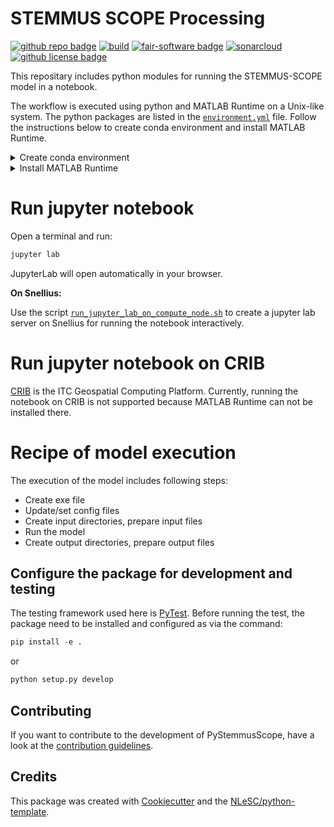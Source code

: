 # STEMMUS SCOPE Processing

<!-- (Customize these badges with your own links, and check https://shields.io/ or https://badgen.net/ to see which other badges are available.) -->


[![github repo badge](https://img.shields.io/badge/github-repo-000.svg?logo=github&labelColor=gray&color=blue)](https://github.com/EcoExtreML/stemmus_scope_processing)
[![build](https://github.com/EcoExtreML/stemmus_scope_processing/actions/workflows/build.yml/badge.svg)](https://github.com/EcoExtreML/stemmus_scope_processing/actions/workflows/build.yml)
[![fair-software badge](https://img.shields.io/badge/fair--software.eu-%E2%97%8F%20%20%E2%97%8F%20%20%E2%97%8F%20%20%E2%97%8F%20%20%E2%97%8B-yellow)](https://fair-software.eu)
[![sonarcloud](https://github.com/EcoExtreML/stemmus_scope_processing/actions/workflows/sonarcloud.yml/badge.svg)](https://github.com/EcoExtreML/stemmus_scope_processing/actions/workflows/sonarcloud.yml)
[![github license badge](https://img.shields.io/github/license/EcoExtreML/stemmus_scope_processing)](https://github.com/EcoExtreML/stemmus_scope_processing)

<!-- [![RSD](https://img.shields.io/badge/rsd-pystemmusscope-00a3e3.svg)](https://www.research-software.nl/software/pystemmusscope) 
[![workflow pypi badge](https://img.shields.io/pypi/v/pystemmusscope.svg?colorB=blue)](https://pypi.python.org/project/pystemmusscope/) 
[![DOI](https://zenodo.org/badge/DOI/<replace-with-created-DOI>.svg)](https://doi.org/<replace-with-created-DOI>)
[![workflow cii badge](https://bestpractices.coreinfrastructure.org/projects/<replace-with-created-project-identifier>/badge)](https://bestpractices.coreinfrastructure.org/projects/<replace-with-created-project-identifier>)
[![workflow scc badge](https://sonarcloud.io/api/project_badges/measure?project=EcoExtreML_stemmus_scope_processing&metric=coverage)](https://sonarcloud.io/dashboard?id=EcoExtreML_stemmus_scope_processing)
[![Documentation Status](https://readthedocs.org/projects/stemmus_scope_processing/badge/?version=latest)](https://stemmus_scope_processing.readthedocs.io/en/latest/?badge=latest)
[![cffconvert](https://github.com/EcoExtreML/stemmus_scope_processing/actions/workflows/cffconvert.yml/badge.svg)](https://github.com/EcoExtreML/stemmus_scope_processing/actions/workflows/cffconvert.yml) 
[![markdown-link-check](https://github.com/EcoExtreML/stemmus_scope_processing/actions/workflows/markdown-link-check.yml/badge.svg)](https://github.com/EcoExtreML/stemmus_scope_processing/actions/workflows/markdown-link-check.yml) -->


This repositary includes python modules for running the STEMMUS-SCOPE model in a notebook. 

The workflow is executed using python and MATLAB Runtime on a Unix-like system.
The python packages are listed in the
[`environment.yml`](https://github.com/EcoExtreML/processing/blob/main/environment.yml)
file. Follow the instructions below to create conda environment and install
MATLAB Runtime.

<details>
  <summary>Create conda environment </summary>

Run the commands below in a terminal:

```sh
# Download and install Conda
wget https://github.com/conda-forge/miniforge/releases/latest/download/Mambaforge-pypy3-Linux-x86_64.sh
bash Mambaforge-pypy3-Linux-x86_64.sh 
-b -p ~/mamba

# Update base environment
. ~/mamba/bin/activate
mamba update --name base mamba

# Clone this repository
git clone https://github.com/EcoExtreML/processing.git

# Create a conda environment called 'stemmus' with all required dependencies
cd processing
mamba env create

# The environment can be activated with
. ~/mamba/bin/activate stemmus

```
</details>

<details>
  <summary>Install MATLAB Runtime </summary>

To run the STEMMUS_SCOPE, you need MATLAB Runtime version `2021a`.

In a terminal:

```sh
# Download MATLAB Runtime for Linux
wget https://ssd.mathworks.com/supportfiles/downloads/R2021a/Release/6/deployment_files/installer/complete/glnxa64/MATLAB_Runtime_R2021a_Update_6_glnxa64.zip

# Unzip the file 
unzip MATLAB_Runtime_R2021a_Update_6_glnxa64.zip

# Install it
cd MATLAB_Runtime_R2021a_Update_6_glnxa64
sudo -H ./install -mode silent -agreeToLicense yes
```

For more information on how to download and install it, see the links below:
- [download](https://nl.mathworks.com/products/compiler/matlab-runtime.html)
- [intallation](https://nl.mathworks.com/help/compiler/install-the-matlab-runtime.html)

**On Snellius:**

[Snellius](https://servicedesk.surfsara.nl/wiki/display/WIKI/Snellius) is the
Dutch National supercomputer hosted at SURF. MATLAB Runtime is installed on
Snellius, see the script
[`run_jupyter_lab_on_compute_node.sh`](https://github.com/EcoExtreML/processing/blob/main/run_jupyter_lab_on_compute_node.sh)
on how to load the module.
</details>

# Run jupyter notebook

Open a terminal and run:

```sh
jupyter lab
```

JupyterLab will open automatically in your browser.

**On Snellius:**

Use the script
[`run_jupyter_lab_on_compute_node.sh`](https://github.com/EcoExtreML/processing/blob/main/run_jupyter_lab_on_compute_node.sh)
to create a jupyter lab server on Snellius for running the notebook
interactively.

# Run jupyter notebook on CRIB

[CRIB](https://crib.utwente.nl/) is the ITC Geospatial Computing Platform.
Currently, running the notebook on CRIB is not supported because MATLAB Runtime
can not be installed there.

# Recipe of model execution

The execution of the model includes following steps:

- Create exe file
- Update/set config files
- Create input directories, prepare input files 
- Run the model
- Create output directories, prepare output files

## Configure the package for development and testing
The testing framework used here is [PyTest](https://pytest.org). Before running the test, the package need to be installed and configured as via the command:

```py
pip install -e .
```
or
```py
python setup.py develop
```

## Contributing

If you want to contribute to the development of PyStemmusScope,
have a look at the [contribution guidelines](docs/CONTRIBUTING.md).

## Credits

This package was created with [Cookiecutter](https://github.com/audreyr/cookiecutter) and the [NLeSC/python-template](https://github.com/NLeSC/python-template).
